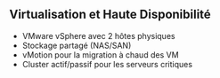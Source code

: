 ## Virtualisation et Haute Disponibilité

- VMware vSphere avec 2 hôtes physiques
- Stockage partagé (NAS/SAN)
- vMotion pour la migration à chaud des VM
- Cluster actif/passif pour les serveurs critiques

